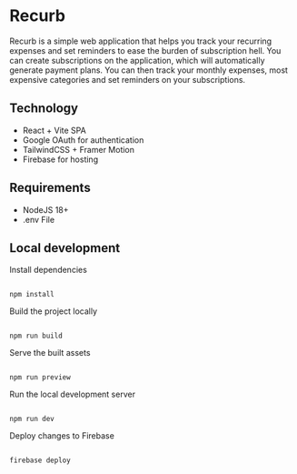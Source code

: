# Recurb

Recurb is a simple web application that helps you track your recurring expenses and set reminders to ease the burden of subscription hell. You can create subscriptions on the application, which will automatically generate payment plans. You can then track your monthly expenses, most expensive categories and set reminders on your subscriptions.

## Technology

- React + Vite SPA
- Google OAuth for authentication
- TailwindCSS + Framer Motion
- Firebase for hosting

## Requirements

- NodeJS 18+
- .env File

## Local development

Install dependencies
```

npm install

```

Build the project locally
```

npm run build

```

Serve the built assets
```

npm run preview

```

Run the local development server
```

npm run dev

```

Deploy changes to Firebase
```

firebase deploy

```
